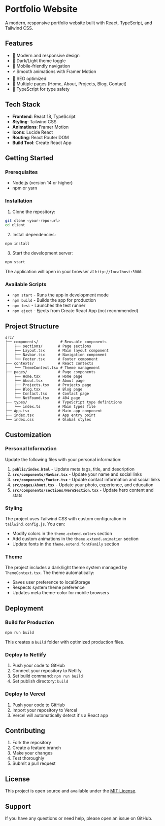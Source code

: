 # Portfolio Website

A modern, responsive portfolio website built with React, TypeScript, and Tailwind CSS.

## Features

- 🎨 Modern and responsive design
- 🌙 Dark/Light theme toggle
- 📱 Mobile-friendly navigation
- ⚡ Smooth animations with Framer Motion
- 🎯 SEO optimized
- 📄 Multiple pages (Home, About, Projects, Blog, Contact)
- 🔧 TypeScript for type safety

## Tech Stack

- **Frontend**: React 18, TypeScript
- **Styling**: Tailwind CSS
- **Animations**: Framer Motion
- **Icons**: Lucide React
- **Routing**: React Router DOM
- **Build Tool**: Create React App

## Getting Started

### Prerequisites

- Node.js (version 14 or higher)
- npm or yarn

### Installation

1. Clone the repository:
```bash
git clone <your-repo-url>
cd client
```

2. Install dependencies:
```bash
npm install
```

3. Start the development server:
```bash
npm start
```

The application will open in your browser at `http://localhost:3000`.

### Available Scripts

- `npm start` - Runs the app in development mode
- `npm build` - Builds the app for production
- `npm test` - Launches the test runner
- `npm eject` - Ejects from Create React App (not recommended)

## Project Structure

```
src/
├── components/          # Reusable components
│   ├── sections/       # Page sections
│   ├── Layout.tsx      # Main layout component
│   ├── Navbar.tsx      # Navigation component
│   └── Footer.tsx      # Footer component
├── contexts/           # React contexts
│   └── ThemeContext.tsx # Theme management
├── pages/              # Page components
│   ├── Home.tsx        # Home page
│   ├── About.tsx       # About page
│   ├── Projects.tsx    # Projects page
│   ├── Blog.tsx        # Blog page
│   ├── Contact.tsx     # Contact page
│   └── NotFound.tsx    # 404 page
├── types/              # TypeScript type definitions
│   └── index.ts        # Main types file
├── App.tsx             # Main app component
├── index.tsx           # App entry point
└── index.css           # Global styles
```

## Customization

### Personal Information

Update the following files with your personal information:

1. **`public/index.html`** - Update meta tags, title, and description
2. **`src/components/Navbar.tsx`** - Update your name and social links
3. **`src/components/Footer.tsx`** - Update contact information and social links
4. **`src/pages/About.tsx`** - Update your photo, experience, and education
5. **`src/components/sections/HeroSection.tsx`** - Update hero content and stats

### Styling

The project uses Tailwind CSS with custom configuration in `tailwind.config.js`. You can:

- Modify colors in the `theme.extend.colors` section
- Add custom animations in the `theme.extend.animation` section
- Update fonts in the `theme.extend.fontFamily` section

### Theme

The project includes a dark/light theme system managed by `ThemeContext.tsx`. The theme automatically:

- Saves user preference to localStorage
- Respects system theme preference
- Updates meta theme-color for mobile browsers

## Deployment

### Build for Production

```bash
npm run build
```

This creates a `build` folder with optimized production files.

### Deploy to Netlify

1. Push your code to GitHub
2. Connect your repository to Netlify
3. Set build command: `npm run build`
4. Set publish directory: `build`

### Deploy to Vercel

1. Push your code to GitHub
2. Import your repository to Vercel
3. Vercel will automatically detect it's a React app

## Contributing

1. Fork the repository
2. Create a feature branch
3. Make your changes
4. Test thoroughly
5. Submit a pull request

## License

This project is open source and available under the [MIT License](LICENSE).

## Support

If you have any questions or need help, please open an issue on GitHub.
